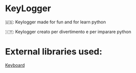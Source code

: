 # KeyLogger

🇺🇸: Keylogger made for fun and for learn python

🇮🇹: Keylogger creato per divertimento e per imparare python


# External libraries used:

[Keyboard](https://github.com/boppreh/keyboard)
